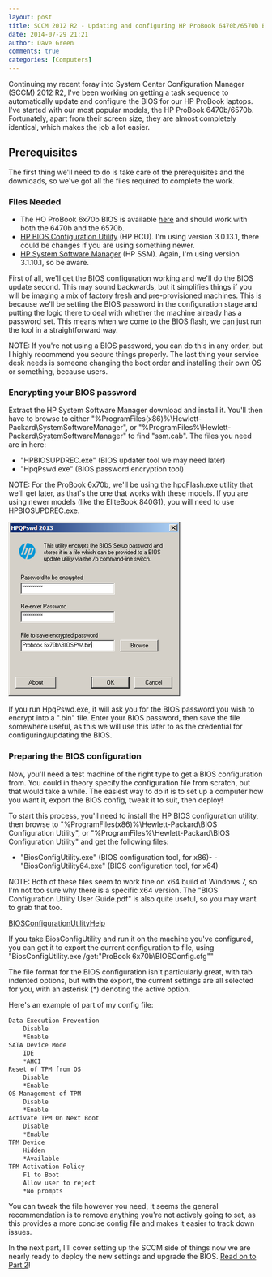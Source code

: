 ```yaml
---
layout: post
title: SCCM 2012 R2 - Updating and configuring HP ProBook 6470b/6570b BIOS in a task sequence - Part 1
date: 2014-07-29 21:21
author: Dave Green
comments: true
categories: [Computers]
---
```

Continuing my recent foray into System Center Configuration Manager (SCCM) 2012 R2, I've been working on getting a task sequence to automatically update and configure the BIOS for our HP ProBook laptops. I've started with our most popular models, the HP ProBook 6470b/6570b. Fortunately, apart from their screen size, they are almost completely identical, which makes the job a lot easier.

## Prerequisites

The first thing we'll need to do is take care of the prerequisites and the downloads, so we've got all the files required to complete the work.

### Files Needed

- The HO ProBook 6x70b BIOS is available [here](http://h20566.www2.hp.com/portal/site/hpsc/template.PAGE/public/psi/swdHome/?javax.portlet.prp_bd9b6997fbc7fc515f4cf4626f5c8d01=wsrp-navigationalState%3DswEnvOID%253D4054%257CswLang%253D%257Caction%253DlistDriver#BIOS) and should work with both the 6470b and the 6570b.
- [HP BIOS Configuration Utility](http://ftp.hp.com/pub/caps-softpaq/cmit/HP_BCU.html) (HP BCU). I'm using version 3.0.13.1, there could be changes if you are using something newer.
- [HP System Software Manager](http://ftp.hp.com/pub/caps-softpaq/cmit/HP_SSM.html) (HP SSM). Again, I'm using version 3.1.10.1, so be aware.

First of all, we'll get the BIOS configuration working and we'll do the BIOS update second. This may sound backwards, but it simplifies things if you will be imaging a mix of factory fresh and pre-provisioned machines. This is because we'll be setting the BIOS password in the configuration stage and putting the logic there to deal with whether the machine already has a password set. This means when we come to the BIOS flash, we can just run the tool in a straightforward way.

NOTE: If you're not using a BIOS password, you can do this in any order, but I highly recommend you secure things properly. The last thing your service desk needs is someone changing the boot order and installing their own OS or something, because users.

### Encrypting your BIOS password

Extract the HP System Software Manager download and install it. You'll then have to browse to either "%ProgramFiles(x86)%\Hewlett-Packard\SystemSoftwareManager", or "%ProgramFiles%\Hewlett-Packard\SystemSoftwareManager" to find "ssm.cab". The files you need are in here:

- "HPBIOSUPDREC.exe" (BIOS updater tool we may need later)
- "HpqPswd.exe" (BIOS password encryption tool)

NOTE: For the ProBook 6x70b, we'll be using the hpqFlash.exe utility that we'll get later, as that's the one that works with these models. If you are using newer models (like the EliteBook 840G1), you will need to use HPBIOSUPDREC.exe.

![HPQPswd](../assets/img/HPQPswd.png)

If you run HpqPswd.exe, it will ask you for the BIOS password you wish to encrypt into a ".bin" file. Enter your BIOS password, then save the file somewhere useful, as this we will use this later to as the credential for configuring/updating the BIOS.

### Preparing the BIOS configuration

Now, you'll need a test machine of the right type to get a BIOS configuration from. You could in theory specify the configuration file from scratch, but that would take a while. The easiest way to do it is to set up a computer how you want it, export the BIOS config, tweak it to suit, then deploy!

To start this process, you'll need to install the HP BIOS configuration utility, then browse to "%ProgramFiles(x86)%\Hewlett-Packard\BIOS Configuration Utility", or "%ProgramFiles%\Hewlett-Packard\BIOS Configuration Utility" and get the following files:

- "BiosConfigUtility.exe" (BIOS configuration tool, for x86)- - "BiosConfigUtility64.exe" (BIOS configuration tool, for x64)

NOTE: Both of these files seem to work fine on x64 build of Windows 7, so I'm not too sure why there is a specific x64 version. The "BIOS Configuration Utility User Guide.pdf" is also quite useful, so you may want to grab that too.

[BIOSConfigurationUtilityHelp](../assets/img/BIOSConfigurationUtilityHelp.png)

If you take BiosConfigUtility and run it on the machine you've configured, you can get it to export the current configuration to file, using "BiosConfigUtility.exe /get:"ProBook 6x70b\BIOSConfig.cfg""

The file format for the BIOS configuration isn't particularly great, with tab indented options, but with the export, the current settings are all selected for you, with an asterisk (*) denoting the active option.

Here's an example of part of my config file:

    Data Execution Prevention
	    Disable
	    *Enable
    SATA Device Mode
        IDE
        *AHCI
    Reset of TPM from OS
        Disable
        *Enable
    OS Management of TPM
        Disable
        *Enable
    Activate TPM On Next Boot
        Disable
        *Enable
    TPM Device
        Hidden
        *Available
    TPM Activation Policy
        F1 to Boot
        Allow user to reject
        *No prompts

You can tweak the file however you need, It seems the general recommendation is to remove anything you're not actively going to set, as this provides a more concise config file and makes it easier to track down issues.

In the next part, I'll cover setting up the SCCM side of things now we are nearly ready to deploy the new settings and upgrade the BIOS. [Read on to Part 2](https://tookitaway.co.uk/2014-08-01/sccm-2012-r2-updating-and-configuring-hp-probook-6470b6570b-bios-in-a-task-sequence-part-2/)!
